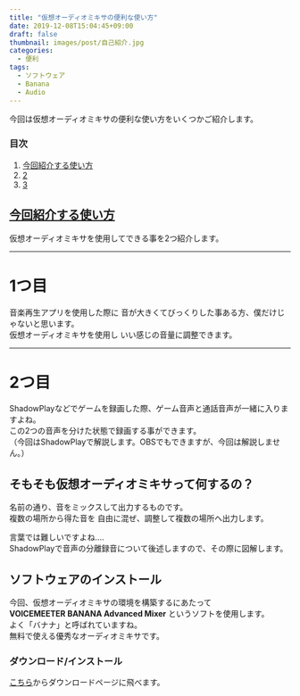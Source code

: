 ```yaml
---
title: "仮想オーディオミキサの便利な使い方"
date: 2019-12-08T15:04:45+09:00
draft: false
thumbnail: images/post/自己紹介.jpg
categories:
  - 便利
tags:
  - ソフトウェア
  - Banana
  - Audio
---
```



今回は仮想オーディオミキサの便利な使い方をいくつかご紹介します。  


### 目次
1. [今回紹介する使い方](#anchor1)
1. [2](#anchor2)
1. [3](#anchor3)


## <a href="#anchor1">今回紹介する使い方</a>  

 仮想オーディオミキサを使用してできる事を2つ紹介します。  

---

# 1つ目  
音楽再生アプリを使用した際に 音が大きくてびっくりした事ある方、僕だけじゃないと思います。  
仮想オーディオミキサを使用し いい感じの音量に調整できます。  

---

# 2つ目
ShadowPlayなどでゲームを録画した際、ゲーム音声と通話音声が一緒に入りますよね。  
この2つの音声を分けた状態で録画する事ができます。  
（今回はShadowPlayで解説します。OBSでもできますが、今回は解説しません。）

## そもそも仮想オーディオミキサって何するの？

名前の通り、音をミックスして出力するものです。  
複数の場所から得た音を 自由に混ぜ、調整して複数の場所へ出力します。  

言葉では難しいですよね....  
ShadowPlayで音声の分離録音について後述しますので、その際に図解します。  

## ソフトウェアのインストール

今回、仮想オーディオミキサの環境を構築するにあたって  
**VOICEMEETER BANANA Advanced Mixer** というソフトを使用します。  
よく「バナナ」と呼ばれていますね。  
無料で使える優秀なオーディオミキサです。

### ダウンロード/インストール  

[こちら](https://www.vb-audio.com/Voicemeeter/banana.htm)からダウンロードページに飛べます。  
